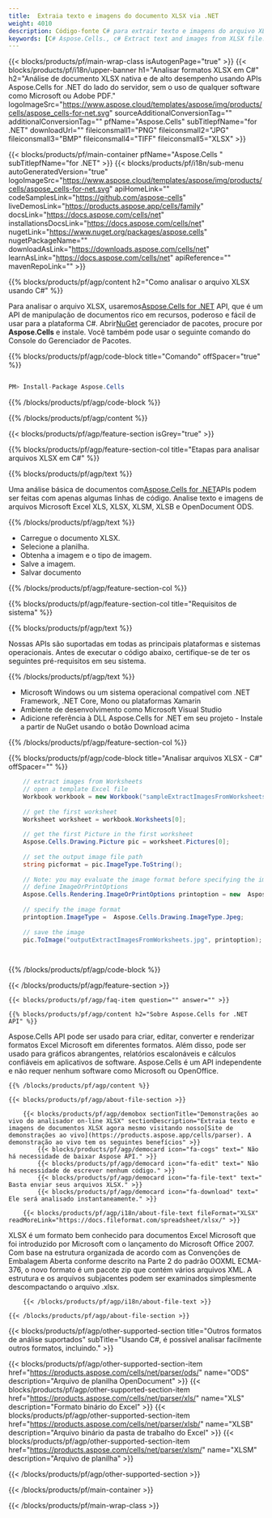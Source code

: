 ```yaml
---
title:  Extraia texto e imagens do documento XLSX via .NET
weight: 4010
description: Código-fonte C# para extrair texto e imagens do arquivo XLSX em .NET Framework, .NET Core, Mono ou plataformas Xamarin.
keywords: [C# Aspose.Cells., c# Extract text and images from XLSX file., c# How to Parse XLSX File., c# Extract text from XLSX file., Extract images from XLSX file using C#]
---
```

{{< blocks/products/pf/main-wrap-class isAutogenPage="true" >}}
{{< blocks/products/pf/i18n/upper-banner h1="Analisar formatos XLSX em C#" h2="Análise de documento XLSX nativa e de alto desempenho usando APIs Aspose.Cells for .NET do lado do servidor, sem o uso de qualquer software como Microsoft ou Adobe PDF." logoImageSrc="https://www.aspose.cloud/templates/aspose/img/products/cells/aspose_cells-for-net.svg" sourceAdditionalConversionTag="" additionalConversionTag="" pfName="Aspose.Cells" subTitlepfName="for .NET" downloadUrl="" fileiconsmall1="PNG" fileiconsmall2="JPG" fileiconsmall3="BMP" fileiconsmall4="TIFF" fileiconsmall5="XLSX" >}}

{{< blocks/products/pf/main-container pfName="Aspose.Cells " subTitlepfName="for .NET" >}}
{{< blocks/products/pf/i18n/sub-menu autoGeneratedVersion="true" logoImageSrc="https://www.aspose.cloud/templates/aspose/img/products/cells/aspose_cells-for-net.svg" apiHomeLink="" codeSamplesLink="https://github.com/aspose-cells" liveDemosLink="https://products.aspose.app/cells/family" docsLink="https://docs.aspose.com/cells/net" installationsDocsLink="https://docs.aspose.com/cells/net" nugetLink="https://www.nuget.org/packages/aspose.cells" nugetPackageName="" downloadAsLink="https://downloads.aspose.com/cells/net" learnAsLink="https://docs.aspose.com/cells/net" apiReference="" mavenRepoLink="" >}}

{{% blocks/products/pf/agp/content h2="Como analisar o arquivo XLSX usando C#" %}}

 Para analisar o arquivo XLSX, usaremos[Aspose.Cells for .NET](https://products.aspose.com/cells/net) API, que é um API de manipulação de documentos rico em recursos, poderoso e fácil de usar para a plataforma C#. Abrir[NuGet](https://www.nuget.org/packages/aspose.cells) gerenciador de pacotes, procure por
 **Aspose.Cells** e instale. Você também pode usar o seguinte comando do Console do Gerenciador de Pacotes.

{{% blocks/products/pf/agp/code-block title="Comando" offSpacer="true" %}}

```cs

PM> Install-Package Aspose.Cells

```

{{% /blocks/products/pf/agp/code-block %}}

{{% /blocks/products/pf/agp/content %}}

{{< blocks/products/pf/agp/feature-section isGrey="true" >}}

{{% blocks/products/pf/agp/feature-section-col title="Etapas para analisar arquivos XLSX em C#" %}}

{{% blocks/products/pf/agp/text %}}

 Uma análise básica de documentos com[Aspose.Cells for .NET](https://products.aspose.com/cells/net)APIs podem ser feitas com apenas algumas linhas de código. Analise texto e imagens de arquivos Microsoft Excel XLS, XLSX, XLSM, XLSB e OpenDocument ODS.

{{% /blocks/products/pf/agp/text %}}

+ Carregue o documento XLSX.
+ Selecione a planilha.
+ Obtenha a imagem e o tipo de imagem.
+ Salve a imagem.
+ Salvar documento

{{% /blocks/products/pf/agp/feature-section-col %}}

{{% blocks/products/pf/agp/feature-section-col title="Requisitos de sistema" %}}

{{% blocks/products/pf/agp/text %}}

Nossas APIs são suportadas em todas as principais plataformas e sistemas operacionais. Antes de executar o código abaixo, certifique-se de ter os seguintes pré-requisitos em seu sistema.

{{% /blocks/products/pf/agp/text %}}

-  Microsoft Windows ou um sistema operacional compatível com .NET Framework, .NET Core, Mono ou plataformas Xamarin
-  Ambiente de desenvolvimento como Microsoft Visual Studio
-  Adicione referência à DLL Aspose.Cells for .NET em seu projeto - Instale a partir de NuGet usando o botão Download acima

{{% /blocks/products/pf/agp/feature-section-col %}}

{{% blocks/products/pf/agp/code-block title="Analisar arquivos XLSX - C#" offSpacer="" %}}

```cs
    // extract images from Worksheets 
    // open a template Excel file
    Workbook workbook = new Workbook("sampleExtractImagesFromWorksheets.xlsx");
    
    // get the first worksheet
    Worksheet worksheet = workbook.Worksheets[0];
    
    // get the first Picture in the first worksheet
    Aspose.Cells.Drawing.Picture pic = worksheet.Pictures[0];
    
    // set the output image file path
    string picformat = pic.ImageType.ToString();
                
    // Note: you may evaluate the image format before specifying the image path
    // define ImageOrPrintOptions
    Aspose.Cells.Rendering.ImageOrPrintOptions printoption = new  Aspose.Cells.Rendering.ImageOrPrintOptions();
    
    // specify the image format
    printoption.ImageType =  Aspose.Cells.Drawing.ImageType.Jpeg;
                
    // save the image
    pic.ToImage("outputExtractImagesFromWorksheets.jpg", printoption);  

    

```

{{% /blocks/products/pf/agp/code-block %}}

{{< /blocks/products/pf/agp/feature-section >}}

    {{< blocks/products/pf/agp/faq-item question="" answer="" >}}
 

<!-- aboutfile Starts -->

    {{% blocks/products/pf/agp/content h2="Sobre Aspose.Cells for .NET API" %}}

 Aspose.Cells API pode ser usado para criar, editar, converter e renderizar formatos Excel Microsoft em diferentes formatos. Além disso, pode ser usado para gráficos abrangentes, relatórios escalonáveis e cálculos confiáveis em aplicativos de software. Aspose.Cells é um API independente e não requer nenhum software como Microsoft ou OpenOffice.



    {{% /blocks/products/pf/agp/content %}}

    {{< blocks/products/pf/agp/about-file-section >}}

        {{< blocks/products/pf/agp/demobox sectionTitle="Demonstrações ao vivo do analisador on-line XLSX" sectionDescription="Extraia texto e imagens de documentos XLSX agora mesmo visitando nosso[Site de demonstrações ao vivo](https://products.aspose.app/cells/parser). A demonstração ao vivo tem os seguintes benefícios" >}}
            {{< blocks/products/pf/agp/democard icon="fa-cogs" text=" Não há necessidade de baixar Aspose API." >}}
            {{< blocks/products/pf/agp/democard icon="fa-edit" text=" Não há necessidade de escrever nenhum código." >}}
            {{< blocks/products/pf/agp/democard icon="fa-file-text" text=" Basta enviar seus arquivos XLSX." >}}
            {{< blocks/products/pf/agp/democard icon="fa-download" text=" Ele será analisado instantaneamente." >}}

        {{< blocks/products/pf/agp/i18n/about-file-text fileFormat="XLSX" readMoreLink="https://docs.fileformat.com/spreadsheet/xlsx/" >}}
XLSX é um formato bem conhecido para documentos Excel Microsoft que foi introduzido por Microsoft com o lançamento do Microsoft Office 2007. Com base na estrutura organizada de acordo com as Convenções de Embalagem Aberta conforme descrito na Parte 2 do padrão OOXML ECMA-376, o novo formato é um pacote zip que contém vários arquivos XML. A estrutura e os arquivos subjacentes podem ser examinados simplesmente descompactando o arquivo .xlsx.

        {{< /blocks/products/pf/agp/i18n/about-file-text >}}

    {{< /blocks/products/pf/agp/about-file-section >}}

<!-- aboutfile Ends -->

{{< blocks/products/pf/agp/other-supported-section title="Outros formatos de análise suportados" subTitle="Usando C#, é possível analisar facilmente outros formatos, incluindo." >}}

{{< blocks/products/pf/agp/other-supported-section-item href="https://products.aspose.com/cells/net/parser/ods/" name="ODS" description="Arquivo de planilha OpenDocument" >}}
{{< blocks/products/pf/agp/other-supported-section-item href="https://products.aspose.com/cells/net/parser/xls/" name="XLS" description="Formato binário do Excel" >}}
{{< blocks/products/pf/agp/other-supported-section-item href="https://products.aspose.com/cells/net/parser/xlsb/" name="XLSB" description="Arquivo binário da pasta de trabalho do Excel" >}}
{{< blocks/products/pf/agp/other-supported-section-item href="https://products.aspose.com/cells/net/parser/xlsm/" name="XLSM" description="Arquivo de planilha" >}}

{{< /blocks/products/pf/agp/other-supported-section >}}

{{< /blocks/products/pf/main-container >}}
    
{{< /blocks/products/pf/main-wrap-class >}}
